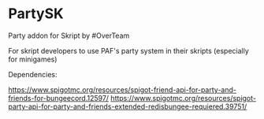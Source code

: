 # PartySK

Party addon for Skript by #OverTeam

For skript developers to use PAF's party system in their skripts (especially for minigames)



Dependencies:

https://www.spigotmc.org/resources/spigot-friend-api-for-party-and-friends-for-bungeecord.12597/
https://www.spigotmc.org/resources/spigot-party-api-for-party-and-friends-extended-redisbungee-requiered.39751/
